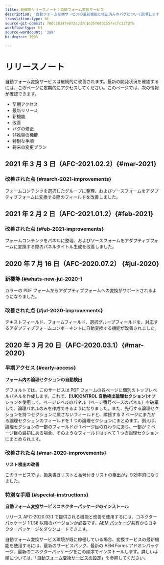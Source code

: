 ```yaml
---
title: 新機能リリースノート：自動フォーム変換サービス
description: '自動フォーム変換サービスの最新機能と修正済みのバグについて説明します '
translation-type: ht
source-git-commit: 70dc18347e072ccd7c1625f6831554ecfc13f2fb
workflow-type: ht
source-wordcount: '389'
ht-degree: 100%

---
```



# リリースノート

自動フォーム変換サービスは継続的に改善されます。最新の開発状況を確認するには、このページに定期的にアクセスしてください。このページでは、次の情報が確認できます。

* 早期アクセス
* 最新リリース
* 新機能
* 改善
* バグの修正
* 非推奨の機能
* 特別な手順
* 将来の変更プラン

## 2021 年 3 月 3 日（AFC-2021.02.2）{#mar-2021}

### 改善された点 {#march-2021-improvements}

フォームコンテンツを選択したグループに整理、およびソースフォームをアダプティブフォームに変換する際のフィールドを改善しました。

## 2021 年 2 月 2 日（AFC-2021.01.2）{#feb-2021}

### 改善された点 {#feb-2021-improvements}

フォームコンテンツをパネルに整理、およびソースフォームをアダプティブフォームに変換する際のパネルタイトル生成を改善しました。

## 2020 年 7 月 16 日（AFC-2020.07.2） {#jul-2020}

### 新機能 {#whats-new-jul-2020-}

カラーの PDF フォームからアダプティブフォームへの変換がサポートされるようになりました。

### 改善された点 {#jul-2020-improvements}

テキストフィールド、フォームフィールド、選択グループフィールドを、対応するアダプティブフォームコンポーネントに自動変換する機能が改善されました。


## 2020 年 3 月 20 日（AFC-2020.03.1）{#mar-2020}

### 早期アクセス {#early-access}

**フォーム内の論理セクションの自動検出**

デフォルトでは、このサービスは PDF フォームの各ページに個別のトップレベルパネルを作成します。これで、**[!UICONTROL 自動検出論理セクション]**&#x200B;オプションを使用して、ページレベルのパネル（ページ番号ベースのパネル）を破棄して、論理パネルのみを作成できるようになりました。また、先行する論理セクションを持つセクションに属さないフィールドと、隣接する 2 ページにまたがる論理セクションのフィールドを 1 つの論理セクションにまとめます。例えば、論理セクションの一部のフィールドが 1 ページ目の終わりにあり、一部が 2 ページ目の最初にある場合、そのようなフィールドはすべて 1 つの論理セクションにまとめられます。

### 改善された点 {#mar-2020-improvements}

**リスト検出の改善**

このサービスでは、箇条書きリストと番号付きリストの検出がより効率的になりました。

### 特別な手順 {#special-instructions}

**自動フォーム変換サービスコネクターパッケージのインストール**

リリース AFC-2020.03.1 で提供される機能と改善を使用するには、コネクターパッケージ 1.1.38 以降のバージョンが必要です。[AEM パッケージ共有](https://www.adobeaemcloud.com/content/marketplace/marketplaceProxy.html?packagePath=/content/companies/public/adobe/packages/cq650/featurepack/AFCS-Connector-2020.03.1)からコネクターパッケージをダウンロードできます。

自動フォーム変換サービス環境が既に稼働している場合、変換サービスの最新機能を使用するには、最新のサービスパック、最新の AEM Forms アドオンパッケージ、最新のコネクターパッケージをこの順序でインストールします。詳しい手順については、「[自動フォーム変換サービスの設定](configure-service.md)」を参照してください。